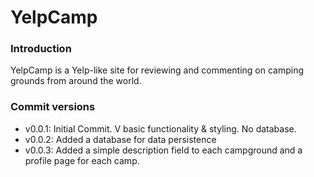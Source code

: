 # YelpCamp

### Introduction
YelpCamp is a Yelp-like site for reviewing and commenting on camping grounds from around the world.

### Commit versions
- v0.0.1: Initial Commit. V basic functionality & styling. No database.
- v0.0.2: Added a database for data persistence
- v0.0.3: Added a simple description field to each campground and a profile page for each camp.